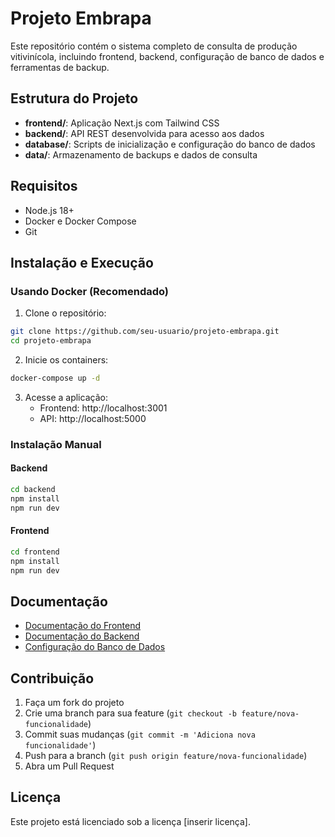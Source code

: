 # Projeto Embrapa

Este repositório contém o sistema completo de consulta de produção vitivinícola, incluindo frontend, backend, configuração de banco de dados e ferramentas de backup.

## Estrutura do Projeto

- **frontend/**: Aplicação Next.js com Tailwind CSS
- **backend/**: API REST desenvolvida para acesso aos dados
- **database/**: Scripts de inicialização e configuração do banco de dados
- **data/**: Armazenamento de backups e dados de consulta

## Requisitos

- Node.js 18+
- Docker e Docker Compose
- Git

## Instalação e Execução

### Usando Docker (Recomendado)

1. Clone o repositório:
```bash
git clone https://github.com/seu-usuario/projeto-embrapa.git
cd projeto-embrapa
```

2. Inicie os containers:
```bash
docker-compose up -d
```

3. Acesse a aplicação:
   - Frontend: http://localhost:3001
   - API: http://localhost:5000

### Instalação Manual

#### Backend
```bash
cd backend
npm install
npm run dev
```

#### Frontend
```bash
cd frontend
npm install
npm run dev
```

## Documentação

- [Documentação do Frontend](./frontend/README.md)
- [Documentação do Backend](./backend/README.md)
- [Configuração do Banco de Dados](./database/README.md)

## Contribuição

1. Faça um fork do projeto
2. Crie uma branch para sua feature (`git checkout -b feature/nova-funcionalidade`)
3. Commit suas mudanças (`git commit -m 'Adiciona nova funcionalidade'`)
4. Push para a branch (`git push origin feature/nova-funcionalidade`)
5. Abra um Pull Request

## Licença

Este projeto está licenciado sob a licença [inserir licença].
